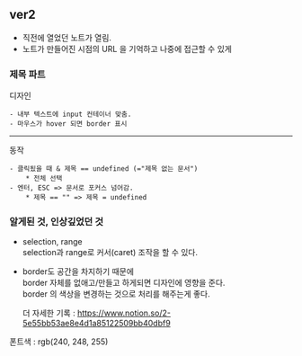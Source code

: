 ## ver2

- 직전에 열었던 노트가 열림.
- 노트가 만들어진 시점의 URL 을 기억하고 나중에 접근할 수 있게

### 제목 파트

디자인

    - 내부 텍스트에 input 컨테이너 맞춤.
    - 마우스가 hover 되면 border 표시

---

동작

    - 클릭됬을 때 & 제목 == undefined (="제목 없는 문서")
        * 전체 선택
    - 엔터, ESC => 문서로 포커스 넘어감.
        * 제목 == "" => 제목 = undefined

### 알게된 것, 인상깊었던 것

- selection, range
  <br>selection과 range로 커서(caret) 조작을 할 수 있다.

- border도 공간을 차지하기 때문에
  <br>border 자체를 없애고/만들고 하게되면 디자인에 영향을 준다.
  <br>border 의 색상을 변경하는 것으로 처리를 해주는게 좋다.

  더 자세한 기록 :
  <https://www.notion.so/2-5e55bb53ae8e4d1a85122509bb40dbf9>

폰트색 : rgb(240, 248, 255)
